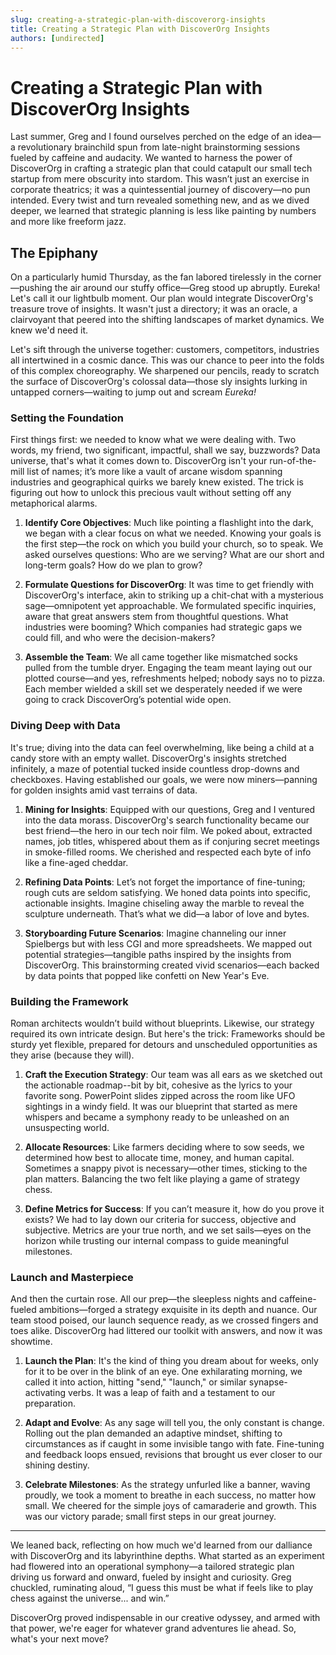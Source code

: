 ```yaml
---
slug: creating-a-strategic-plan-with-discoverorg-insights
title: Creating a Strategic Plan with DiscoverOrg Insights
authors: [undirected]
---
```



# Creating a Strategic Plan with DiscoverOrg Insights

Last summer, Greg and I found ourselves perched on the edge of an idea—a revolutionary brainchild spun from late-night brainstorming sessions fueled by caffeine and audacity. We wanted to harness the power of DiscoverOrg in crafting a strategic plan that could catapult our small tech startup from mere obscurity into stardom. This wasn’t just an exercise in corporate theatrics; it was a quintessential journey of discovery—no pun intended. Every twist and turn revealed something new, and as we dived deeper, we learned that strategic planning is less like painting by numbers and more like freeform jazz. 

## The Epiphany

On a particularly humid Thursday, as the fan labored tirelessly in the corner—pushing the air around our stuffy office—Greg stood up abruptly. Eureka! Let's call it our lightbulb moment. Our plan would integrate DiscoverOrg's treasure trove of insights. It wasn't just a directory; it was an oracle, a clairvoyant that peered into the shifting landscapes of market dynamics. We knew we'd need it.

Let's sift through the universe together: customers, competitors, industries all intertwined in a cosmic dance. This was our chance to peer into the folds of this complex choreography. We sharpened our pencils, ready to scratch the surface of DiscoverOrg's colossal data—those sly insights lurking in untapped corners—waiting to jump out and scream *Eureka!*

### Setting the Foundation

First things first: we needed to know what we were dealing with. Two words, my friend, two significant, impactful, shall we say, buzzwords? Data universe, that's what it comes down to. DiscoverOrg isn't your run-of-the-mill list of names; it’s more like a vault of arcane wisdom spanning industries and geographical quirks we barely knew existed. The trick is figuring out how to unlock this precious vault without setting off any metaphorical alarms.

1. **Identify Core Objectives**: Much like pointing a flashlight into the dark, we began with a clear focus on what we needed. Knowing your goals is the first step—the rock on which you build your church, so to speak. We asked ourselves questions: Who are we serving? What are our short and long-term goals? How do we plan to grow?
   
2. **Formulate Questions for DiscoverOrg**: It was time to get friendly with DiscoverOrg's interface, akin to striking up a chit-chat with a mysterious sage—omnipotent yet approachable. We formulated specific inquiries, aware that great answers stem from thoughtful questions. What industries were booming? Which companies had strategic gaps we could fill, and who were the decision-makers?

3. **Assemble the Team**: We all came together like mismatched socks pulled from the tumble dryer. Engaging the team meant laying out our plotted course—and yes, refreshments helped; nobody says no to pizza. Each member wielded a skill set we desperately needed if we were going to crack DiscoverOrg’s potential wide open.

### Diving Deep with Data

It's true; diving into the data can feel overwhelming, like being a child at a candy store with an empty wallet. DiscoverOrg's insights stretched infinitely, a maze of potential tucked inside countless drop-downs and checkboxes. Having established our goals, we were now miners—panning for golden insights amid vast terrains of data.

1. **Mining for Insights**: Equipped with our questions, Greg and I ventured into the data morass. DiscoverOrg's search functionality became our best friend—the hero in our tech noir film. We poked about, extracted names, job titles, whispered about them as if conjuring secret meetings in smoke-filled rooms. We cherished and respected each byte of info like a fine-aged cheddar.

2. **Refining Data Points**: Let’s not forget the importance of fine-tuning; rough cuts are seldom satisfying. We honed data points into specific, actionable insights. Imagine chiseling away the marble to reveal the sculpture underneath. That’s what we did—a labor of love and bytes.

3. **Storyboarding Future Scenarios**: Imagine channeling our inner Spielbergs but with less CGI and more spreadsheets. We mapped out potential strategies—tangible paths inspired by the insights from DiscoverOrg. This brainstorming created vivid scenarios—each backed by data points that popped like confetti on New Year's Eve. 

### Building the Framework

Roman architects wouldn’t build without blueprints. Likewise, our strategy required its own intricate design. But here's the trick: Frameworks should be sturdy yet flexible, prepared for detours and unscheduled opportunities as they arise (because they will).

1. **Craft the Execution Strategy**: Our team was all ears as we sketched out the actionable roadmap--bit by bit, cohesive as the lyrics to your favorite song. PowerPoint slides zipped across the room like UFO sightings in a windy field. It was our blueprint that started as mere whispers and became a symphony ready to be unleashed on an unsuspecting world.

2. **Allocate Resources**: Like farmers deciding where to sow seeds, we determined how best to allocate time, money, and human capital. Sometimes a snappy pivot is necessary—other times, sticking to the plan matters. Balancing the two felt like playing a game of strategy chess.

3. **Define Metrics for Success**: If you can’t measure it, how do you prove it exists? We had to lay down our criteria for success, objective and subjective. Metrics are your true north, and we set sails—eyes on the horizon while trusting our internal compass to guide meaningful milestones.

### Launch and Masterpiece

And then the curtain rose. All our prep—the sleepless nights and caffeine-fueled ambitions—forged a strategy exquisite in its depth and nuance. Our team stood poised, our launch sequence ready, as we crossed fingers and toes alike. DiscoverOrg had littered our toolkit with answers, and now it was showtime. 

1. **Launch the Plan**: It's the kind of thing you dream about for weeks, only for it to be over in the blink of an eye. One exhilarating morning, we called it into action, hitting "send," "launch," or similar synapse-activating verbs. It was a leap of faith and a testament to our preparation.

2. **Adapt and Evolve**: As any sage will tell you, the only constant is change. Rolling out the plan demanded an adaptive mindset, shifting to circumstances as if caught in some invisible tango with fate. Fine-tuning and feedback loops ensued, revisions that brought us ever closer to our shining destiny.

3. **Celebrate Milestones**: As the strategy unfurled like a banner, waving proudly, we took a moment to breathe in each success, no matter how small. We cheered for the simple joys of camaraderie and growth. This was our victory parade; small first steps in our great journey.

---

We leaned back, reflecting on how much we'd learned from our dalliance with DiscoverOrg and its labyrinthine depths. What started as an experiment had flowered into an operational symphony—a tailored strategic plan driving us forward and onward, fueled by insight and curiosity. Greg chuckled, ruminating aloud, “I guess this must be what if feels like to play chess against the universe... and win.”

DiscoverOrg proved indispensable in our creative odyssey, and armed with that power, we're eager for whatever grand adventures lie ahead. So, what's your next move?